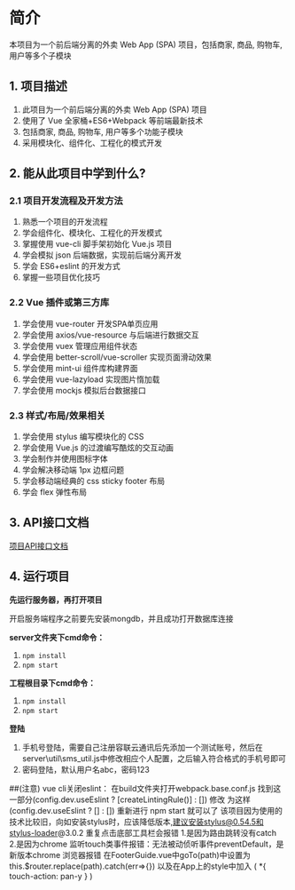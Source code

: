 # 简介

本项目为一个前后端分离的外卖 Web App (SPA) 项目，包括商家, 商品, 购物车, 用户等多个子模块

## 1. 项目描述

1. 此项目为一个前后端分离的外卖 Web App (SPA) 项目
2. 使用了 Vue 全家桶+ES6+Webpack 等前端最新技术
3. 包括商家, 商品, 购物车, 用户等多个功能子模块
4. 采用模块化、组件化、工程化的模式开发

## 2. 能从此项目中学到什么?

### 2.1 项目开发流程及开发方法

1. 熟悉一个项目的开发流程
2. 学会组件化、模块化、工程化的开发模式
3. 掌握使用 vue-cli 脚手架初始化 Vue.js 项目
4. 学会模拟 json 后端数据，实现前后端分离开发
5. 学会 ES6+eslint 的开发方式
6. 掌握一些项目优化技巧

### 2.2 Vue 插件或第三方库

1. 学会使用 vue-router 开发SPA单页应用
2. 学会使用 axios/vue-resource 与后端进行数据交互
3. 学会使用 vuex 管理应用组件状态
4. 学会使用 better-scroll/vue-scroller 实现页面滑动效果
5. 学会使用 mint-ui 组件库构建界面
6. 学会使用 vue-lazyload 实现图片惰加载
7. 学会使用 mockjs 模拟后台数据接口

### 2.3 样式/布局/效果相关

1. 学会使用 stylus 编写模块化的 CSS
2. 学会使用 Vue.js 的过渡编写酷炫的交互动画
3. 学会制作并使用图标字体
4. 学会解决移动端 1px 边框问题
5. 学会移动端经典的 css sticky footer 布局
6. 学会 flex 弹性布局

## 3. API接口文档

[项目API接口文档](https://github.com/ChenJiong-0819/WaiMai-2021/blob/master/server/API%E6%96%87%E6%A1%A3.md) 

## 4. 运行项目

**先运行服务器，再打开项目**

开启服务端程序之前要先安装mongdb，并且成功打开数据库连接

**server文件夹下cmd命令：**

1. `npm install`
2. `npm start`

**工程根目录下cmd命令：**

1. `npm install`
2. `npm start`

**登陆**

1. 手机号登陆，需要自己注册容联云通讯后先添加一个测试账号，然后在server\util\sms_util.js中修改相应个人配置，之后输入符合格式的手机号即可
2. 密码登陆，默认用户名abc，密码123

##(注意)
  vue cli关闭eslint： 
    在build文件夹打开webpack.base.conf.js 找到这一部分(config.dev.useEslint ? [createLintingRule()] : []) 
    修改 为这样 (config.dev.useEslint ? [] : []) 重新进行 npm start 就可以了
  该项目因为使用的技术比较旧，向如安装stylus时，应该降低版本,建议安装stylus@0.54.5和stylus-loader@3.0.2
  重复点击底部工具栏会报错
    1.是因为路由跳转没有catch  
    2.是因为chrome 监听touch类事件报错：无法被动侦听事件preventDefault，是新版本chrome 浏览器报错
   在FooterGuide.vue中goTo(path)中设置为 this.$router.replace(path).catch(err=>{}) 
   以及在App上的style中加入 ( *{ touch-action: pan-y } ) 
   
